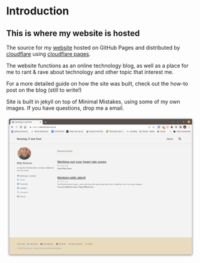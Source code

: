# Introduction

## This is where my website is hosted

The source for my [website](https://www.dickson.me.uk) hosted on GitHub Pages and distributed by [cloudflare](https://cloudflare.com) using [cloudflare pages](https://pages.cloudflare.com/#:~:text=Cloudflare%20Pages%20is%20a%20JAMstack,to%20collaborate%20and%20deploy%20websites.&text=Developer%2Dfocused%20with%20effortless%20Git,performance%20on%20Cloudflare's%20edge%20network.).

The website functions as an online technology blog, as well as a place for me to rant & rave about technology and other topic that interest me.

For a more detailed guide on how the site was built, check out the how-to post on the blog (still to write!)

Site is built in jekyll on top of Minimal Mistakes, using some of my own images. If you have questions, drop me a email.

![Website Graphics](/assets/images/Graphic_for_Github_README_md.png)
